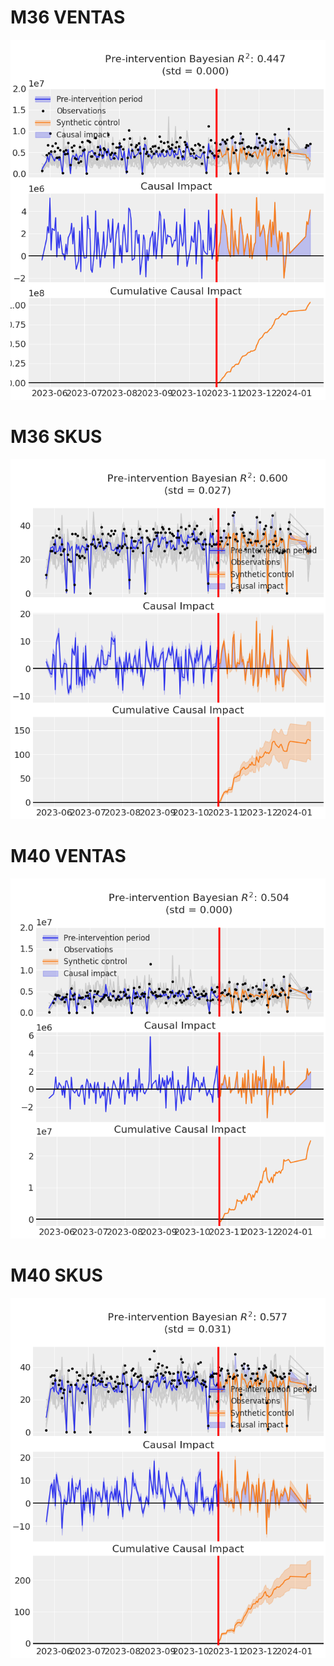 # M36 VENTAS

![img.png](img.png)

# M36 SKUS
![img_4.png](img_4.png)

# M40 VENTAS
![img_1.png](img_1.png)

# M40 SKUS
![img_2.png](img_2.png)



